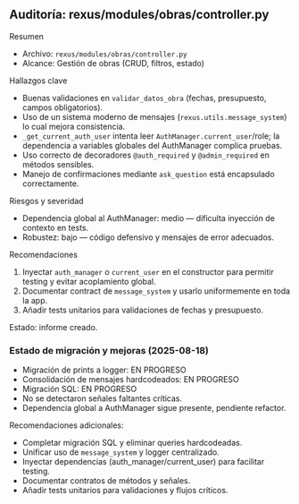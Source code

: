 ## Auditoría: rexus/modules/obras/controller.py

Resumen
- Archivo: `rexus/modules/obras/controller.py`
- Alcance: Gestión de obras (CRUD, filtros, estado)

Hallazgos clave
- Buenas validaciones en `validar_datos_obra` (fechas, presupuesto, campos obligatorios).
- Uso de un sistema moderno de mensajes (`rexus.utils.message_system`) lo cual mejora consistencia.
- `_get_current_auth_user` intenta leer `AuthManager.current_user`/role; la dependencia a variables globales del AuthManager complica pruebas.
- Uso correcto de decoradores `@auth_required` y `@admin_required` en métodos sensibles.
- Manejo de confirmaciones mediante `ask_question` está encapsulado correctamente.

Riesgos y severidad
- Dependencia global al AuthManager: medio — dificulta inyección de contexto en tests.
- Robustez: bajo — código defensivo y mensajes de error adecuados.

Recomendaciones
1. Inyectar `auth_manager` o `current_user` en el constructor para permitir testing y evitar acoplamiento global.
2. Documentar contract de `message_system` y usarlo uniformemente en toda la app.
3. Añadir tests unitarios para validaciones de fechas y presupuesto.

Estado: informe creado.

### Estado de migración y mejoras (2025-08-18)
- Migración de prints a logger: EN PROGRESO
- Consolidación de mensajes hardcodeados: EN PROGRESO
- Migración SQL: EN PROGRESO
- No se detectaron señales faltantes críticas.
- Dependencia global a AuthManager sigue presente, pendiente refactor.

Recomendaciones adicionales:
- Completar migración SQL y eliminar queries hardcodeadas.
- Unificar uso de `message_system` y logger centralizado.
- Inyectar dependencias (auth_manager/current_user) para facilitar testing.
- Documentar contratos de métodos y señales.
- Añadir tests unitarios para validaciones y flujos críticos.
